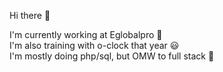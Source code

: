 <!--
**TAROTLucas/TAROTLucas** is a ✨ _special_ ✨ repository because its `README.md` (this file) appears on your GitHub profile.

Here are some ideas to get you started:

- 🔭 I’m currently working on ...
- 🌱 I’m currently learning ...
- 👯 I’m looking to collaborate on ...
- 🤔 I’m looking for help with ...
- 💬 Ask me about ...
- 📫 How to reach me: ...
- 😄 Pronouns: ...
- ⚡ Fun fact: ...
-->
Hi there :wave:<br/>

I'm currently working at Eglobalpro :facepunch: <br/>
I'm also training with o-clock that year :smiley:<br/> 
I'm mostly doing php/sql, but OMW to full stack :clap:<br/>

